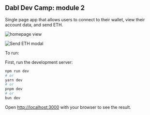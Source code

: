 ## Dabl Dev Camp: module 2

Single page app that allows users to connect to their wallet, view their account data, and send ETH.

![homepage view](<Screenshot 2024-07-02 at 8.07.27 PM.png>)

![Send ETH modal](<Screenshot 2024-07-02 at 8.07.43 PM.png>)

To run:

First, run the development server:

```bash
npm run dev
# or
yarn dev
# or
pnpm dev
# or
bun dev
```

Open [http://localhost:3000](http://localhost:3000) with your browser to see the result.